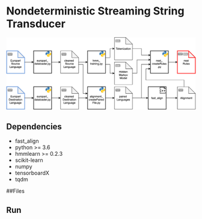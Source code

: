 # Nondeterministic Streaming String Transducer
![Datenfluss durch die einzelnen Verarbeitungsschritte.](Overview.png)


## Dependencies
- fast_align
- python >= 3.6
- hmmlearn >= 0.2.3
- scikit-learn
- numpy
- tensorboardX
- tqdm

##Files


## Run
